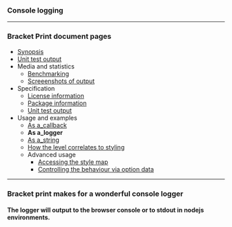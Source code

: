 ### Console logging 

---
### Bracket Print document pages
* [Synopsis](https://github.com/restarian/bracket_print/blob/master/docsTemp/synopsis.md)
* [Unit test output](https://github.com/restarian/bracket_print/blob/master/docsTemp/unit_test_output.md)
* Media and statistics
  * [Benchmarking](https://github.com/restarian/bracket_print/blob/master/docsTemp/media_and_statistics/benchmarking.md)
  * [Screeenshots of output](https://github.com/restarian/bracket_print/blob/master/docsTemp/media_and_statistics/screeenshots_of_output.md)
* Specification
  * [License information](https://github.com/restarian/bracket_print/blob/master/docsTemp/specification/license_information.md)
  * [Package information](https://github.com/restarian/bracket_print/blob/master/docsTemp/specification/package_information.md)
  * [Unit test output](https://github.com/restarian/bracket_print/blob/master/docsTemp/specification/unit_test_output.md)
* Usage and examples
  * [As a_callback](https://github.com/restarian/bracket_print/blob/master/docsTemp/usage_and_examples/as_a_callback.md)
  * **As a_logger**
  * [As a_string](https://github.com/restarian/bracket_print/blob/master/docsTemp/usage_and_examples/as_a_string.md)
  * [How the level correlates to styling](https://github.com/restarian/bracket_print/blob/master/docsTemp/usage_and_examples/how_the_level_correlates_to_styling.md)
  * Advanced usage
    * [Accessing the style map](https://github.com/restarian/bracket_print/blob/master/docsTemp/usage_and_examples/advanced_usage/accessing_the_style_map.md)
    * [Controlling the behaviour via option data](https://github.com/restarian/bracket_print/blob/master/docsTemp/usage_and_examples/advanced_usage/controlling_the_behaviour_via_option_data.md)

---

### Bracket print makes for a wonderful console logger
#### The logger will output to the browser console or to stdout in nodejs environments.

